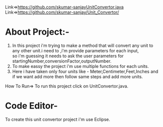Link=>https://github.com/skumar-sanjayUnitConvertor.java
Link=>https://github.com/skumar-sanjay/Unit_Convertor/

About Project:-
==============
1) In this project i'm trying to make a method that will convert any unit to any other unit.i need to ,i'm provide parameters for each input,<br> so i'm guessing it needs to ask the user parameters for startingNumber,conversionFactor,outputNumber.
2) To make eassy the project i'm use multiple functions for each units.
3) Here i have taken only four units like - Meter,Centimeter,Feet,Inches  and if we want add more then follow same steps and add more units.

How To Run=>
To run this project click on UnitConvertor.java.


Code Editor-
============
   To create this unit convertor project i'm use Eclipse.
